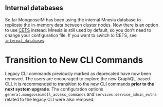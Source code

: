 ## Internal databases

So far MongooseIM has been using the internal Mnesia database to replicate the in-memory data between cluster nodes.
Now there is an option to use [CETS](https://github.com/esl/cets/) instead.
Mnesia is still used by default, so you don't need to change your configuration file.
If you want to switch to CETS, see [`internal_databases`](../configuration/internal-databases.md).

# Transition to New CLI Commands

Legacy CLI commands previously marked as deprecated have now been removed. The users are encouraged to explore the new GraphQL-based CLI. It is recommended to transition to the new CLI commands **prior to the next system upgrade**. The configuration options `general.mongooseimctl_access_commands` and `services.service_admin_extra` related to the legacy CLI were also removed.
